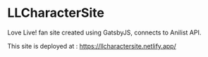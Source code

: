 # LLCharacterSite
Love Live! fan site created using GatsbyJS, connects to Anilist API. 

This site is deployed at : https://llcharactersite.netlify.app/
